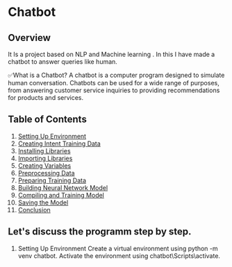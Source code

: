 # Chatbot

## Overview 
It Is a project based on NLP and Machine learning . In this I have made a chatbot to answer queries like human.

✅What is a Chatbot?
A chatbot is a computer program designed to simulate human conversation. Chatbots can be used for a wide range of purposes, from answering customer service inquiries to providing recommendations for products and services.

## Table of Contents
1. [Setting Up Environment](#setting-up-environment)
2. [Creating Intent Training Data](#creating-intent-training-data)
3. [Installing Libraries](#installing-libraries)
4. [Importing Libraries](#importing-libraries)
5. [Creating Variables](#creating-variables)
6. [Preprocessing Data](#preprocessing-data)
7. [Preparing Training Data](#preparing-training-data)
8. [Building Neural Network Model](#building-neural-network-model)
9. [Compiling and Training Model](#compiling-and-training-model)
10. [Saving the Model](#saving-the-model)
11. [Conclusion](#conclusion)

## Let's discuss the programm step by step.
1. Setting Up Environment <a name="setting-up-environment"></a>
Create a virtual environment using python -m venv chatbot.
Activate the environment using chatbot\Scripts\activate.
